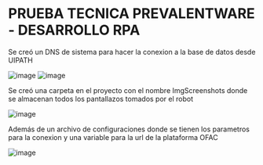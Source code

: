 # PRUEBA TECNICA PREVALENTWARE - DESARROLLO RPA

Se creó un DNS de sistema para hacer la conexion a la base de datos desde UIPATH

![image](https://user-images.githubusercontent.com/66443444/190828788-49e7ea24-7bfd-4ad1-87da-88ba67ed5db4.png)
![image](https://user-images.githubusercontent.com/66443444/190828848-5b2ab5d3-dd62-4acb-bd50-22002a535ada.png)

Se creó una carpeta en el proyecto con el nombre ImgScreenshots donde se almacenan todos los pantallazos tomados por el robot

![image](https://user-images.githubusercontent.com/66443444/190829330-fc559f13-f249-47a4-b973-d2ea0bc01b08.png)

Además de un archivo de configuraciones donde se tienen los parametros para la conexion y una variable para la url de la plataforma OFAC

![image](https://user-images.githubusercontent.com/66443444/190829029-f31513fe-a64f-4a3b-8da8-b564ca9f5a2f.png)
